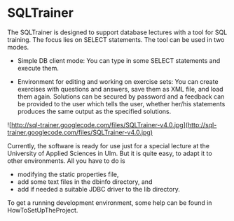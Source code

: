 # SQLTrainer #

The SQLTrainer is designed to support database lectures with a tool for SQL training. The focus lies on SELECT statements. The tool can be used in two modes.

  * Simple DB client mode: You can type in some SELECT statements and execute them.

  * Environment for editing and working on exercise sets: You can create exercises with questions and answers, save them as XML file, and load them again. Solutions can be secured by password and a feedback can be provided to the user which tells the user, whether her/his statements produces the same output as the specified solutions.

![http://sql-trainer.googlecode.com/files/SQLTrainer-v4.0.jpg](http://sql-trainer.googlecode.com/files/SQLTrainer-v4.0.jpg)

Currently, the software is ready for use just for a special lecture at the University of Applied Sciences in Ulm. But it is quite easy, to adapt it to other environments. All you have to do is

  * modifying the static properties file,
  * add some text files in the dbinfo directory, and
  * add if needed a suitable JDBC driver to the lib directory.

To get a running development environment, some help can be found in HowToSetUpTheProject.